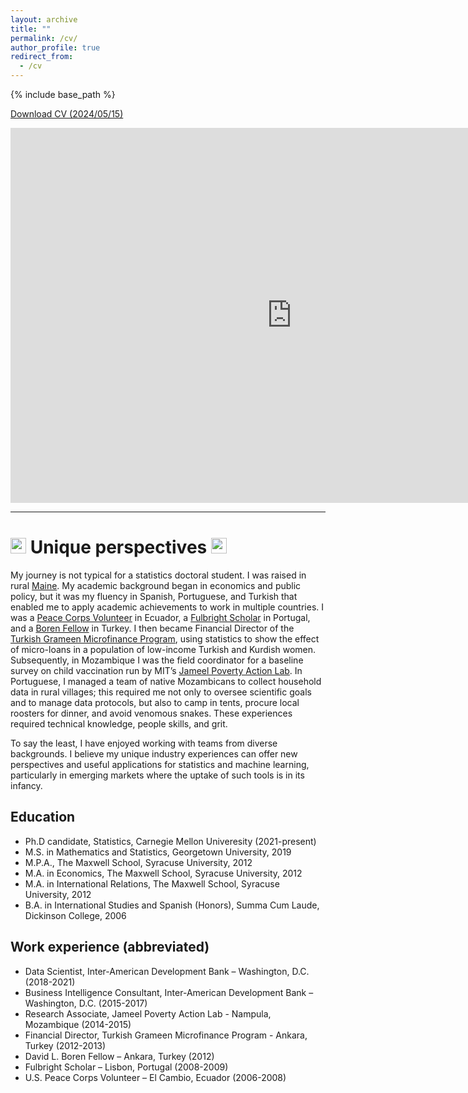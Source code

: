 ```yaml
---
layout: archive
title: ""
permalink: /cv/
author_profile: true
redirect_from:
  - /cv
---
```


{% include base_path %}

<a href="http://selinacarter.github.io/files/Carter_Selina_CV_2024.05.15.pdf" download>Download CV (2024/05/15)</a>

<!---
<a href="https://public.tableau.com/views/world_map_life/Map?:language=en-US&:sid=&:display_count=n&:origin=viz_share_link" target="_blank"><img src="/images/map.jpg" 
alt="Selina's world map" width="800" height="600" border="10" title="Click to open interactive map" /></a>
--->

<iframe seamless frameborder="0" src="https://public.tableau.com/views/world_map_life/Dashboard2?:embed-yes&:display_count=yes&:showVizHome=no" width = '900' height = '600' scrolling='yes' ></iframe>   

<!---
make space
--->


---


<img src="/images/favicon.ico" width="25"> Unique perspectives <img src="/images/favicon.ico" width="25">
======

My journey is not typical for a statistics doctoral student. I was raised in rural [Maine](https://en.wikipedia.org/wiki/Maine). My academic background began in economics and public policy, but it was my fluency in Spanish, Portuguese, and Turkish that enabled me to apply academic achievements to work in multiple countries. I was a [Peace Corps Volunteer](https://www.peacecorps.gov/) in Ecuador, a [Fulbright Scholar](https://us.fulbrightonline.org/) in Portugal, and a [Boren Fellow](https://www.borenawards.org/) in Turkey. I then became Financial Director of the [Turkish Grameen Microfinance Program](https://www.tgmp.net/en/), using statistics to show the effect of micro-loans in a population of low-income Turkish and Kurdish women. Subsequently, in Mozambique I was the field coordinator for a baseline survey on child vaccination run by MIT’s [Jameel Poverty Action Lab](https://www.povertyactionlab.org/). In Portuguese, I managed a team of native Mozambicans to collect household data in rural villages; this required me not only to oversee scientific goals and to manage data protocols, but also to camp in tents, procure local roosters for dinner, and avoid venomous snakes. These experiences required technical knowledge, people skills, and grit.

To say the least, I have enjoyed working with teams from diverse backgrounds. I believe my unique industry experiences can offer new perspectives and useful applications for statistics and machine learning, particularly in emerging markets where the uptake of such tools is in its infancy.





## Education

* Ph.D candidate, Statistics, Carnegie Mellon Univeresity (2021-present)
* M.S. in Mathematics and Statistics, Georgetown University, 2019
* M.P.A., The Maxwell School, Syracuse University, 2012
* M.A. in Economics, The Maxwell School, Syracuse University, 2012
* M.A. in International Relations, The Maxwell School, Syracuse University, 2012
* B.A. in International Studies and Spanish (Honors), Summa Cum Laude, Dickinson College, 2006



## Work experience (abbreviated)

* Data Scientist, Inter-American Development Bank – Washington, D.C. (2018-2021)
* Business Intelligence Consultant, Inter-American Development Bank – Washington, D.C. (2015-2017)
* Research Associate, Jameel Poverty Action Lab - Nampula, Mozambique  (2014-2015)
* Financial Director, Turkish Grameen Microfinance Program - Ankara, Turkey		(2012-2013)
* David L. Boren Fellow – Ankara, Turkey (2012)
* Fulbright Scholar – Lisbon, Portugal	 (2008-2009)
* U.S. Peace Corps Volunteer – El Cambio, Ecuador	(2006-2008)



